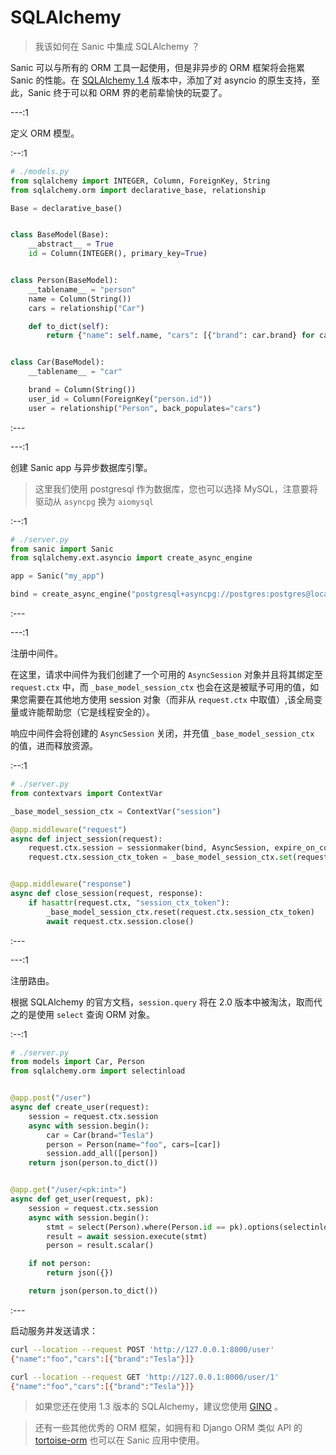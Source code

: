 # SQLAlchemy

> 我该如何在 Sanic 中集成 SQLAlchemy ？

Sanic 可以与所有的 ORM 工具一起使用，但是非异步的 ORM 框架将会拖累 Sanic 的性能。在 [SQLAlchemy 1.4](https://docs.sqlalchemy.org/en/14/changelog/changelog_14.html) 版本中，添加了对 asyncio 的原生支持，至此，Sanic 终于可以和 ORM 界的老前辈愉快的玩耍了。


---:1

定义 ORM 模型。

:--:1

```python
# ./models.py
from sqlalchemy import INTEGER, Column, ForeignKey, String
from sqlalchemy.orm import declarative_base, relationship

Base = declarative_base()


class BaseModel(Base):
    __abstract__ = True
    id = Column(INTEGER(), primary_key=True)


class Person(BaseModel):
    __tablename__ = "person"
    name = Column(String())
    cars = relationship("Car")

    def to_dict(self):
        return {"name": self.name, "cars": [{"brand": car.brand} for car in self.cars]}


class Car(BaseModel):
    __tablename__ = "car"

    brand = Column(String())
    user_id = Column(ForeignKey("person.id"))
    user = relationship("Person", back_populates="cars")
```

:---


---:1

创建 Sanic app 与异步数据库引擎。

> 这里我们使用 postgresql 作为数据库，您也可以选择 MySQL，注意要将驱动从 `asyncpg` 换为 `aiomysql`

:--:1

```python
# ./server.py
from sanic import Sanic
from sqlalchemy.ext.asyncio import create_async_engine

app = Sanic("my_app")

bind = create_async_engine("postgresql+asyncpg://postgres:postgres@localhost/test", echo=True)
```

:---

---:1

注册中间件。

在这里，请求中间件为我们创建了一个可用的 `AsyncSession` 对象并且将其绑定至 `request.ctx` 中，而 `_base_model_session_ctx` 也会在这是被赋予可用的值，如果您需要在其他地方使用 session 对象（而非从 `request.ctx` 中取值）,该全局变量或许能帮助您（它是线程安全的）。

响应中间件会将创建的 `AsyncSession` 关闭，并充值 `_base_model_session_ctx` 的值，进而释放资源。

:--:1

```python
# ./server.py
from contextvars import ContextVar 

_base_model_session_ctx = ContextVar("session")

@app.middleware("request")
async def inject_session(request):
    request.ctx.session = sessionmaker(bind, AsyncSession, expire_on_commit=False)()
    request.ctx.session_ctx_token = _base_model_session_ctx.set(request.ctx.session)


@app.middleware("response")
async def close_session(request, response):
    if hasattr(request.ctx, "session_ctx_token"):
        _base_model_session_ctx.reset(request.ctx.session_ctx_token)
        await request.ctx.session.close()
```

:---

---:1

注册路由。

根据 SQLAlchemy 的官方文档，`session.query` 将在 2.0 版本中被淘汰，取而代之的是使用 `select` 查询 ORM 对象。

:--:1

```python
# ./server.py
from models import Car, Person
from sqlalchemy.orm import selectinload


@app.post("/user")
async def create_user(request):
    session = request.ctx.session
    async with session.begin():
        car = Car(brand="Tesla")
        person = Person(name="foo", cars=[car])
        session.add_all([person])
    return json(person.to_dict())


@app.get("/user/<pk:int>")
async def get_user(request, pk):
    session = request.ctx.session
    async with session.begin():
        stmt = select(Person).where(Person.id == pk).options(selectinload(Person.cars))
        result = await session.execute(stmt)
        person = result.scalar()

    if not person:
        return json({})

    return json(person.to_dict())
```

:---


启动服务并发送请求：

```sh
curl --location --request POST 'http://127.0.0.1:8000/user'
{"name":"foo","cars":[{"brand":"Tesla"}]}
```

```sh
curl --location --request GET 'http://127.0.0.1:8000/user/1'
{"name":"foo","cars":[{"brand":"Tesla"}]}
```


> 如果您还在使用 1.3 版本的 SQLAlchemy，建议您使用 [GINO](https://github.com/python-gino/gino) 。

> 还有一些其他优秀的 ORM 框架，如拥有和 Django ORM 类似 API 的 [tortoise-orm](https://tortoise-orm.readthedocs.io/en/latest/examples/sanic.html) 也可以在 Sanic 应用中使用。